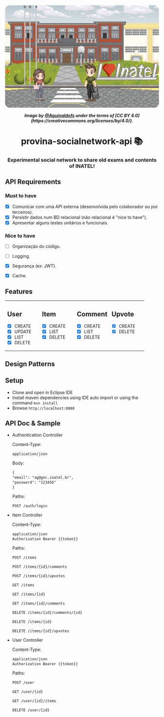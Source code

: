 <h5 align="center">
  <p><img alt="ProvinaBanner" title="#Provina" src="src\main\resources\banner\image.png" /></p>
  <p>Image by <a href= "https://www.instagram.com/agui.nart"/>@Aguinaldofs</a> under the terms of [CC BY 4.0](https://creativecommons.org/licenses/by/4.0/).</p>
</h5>
<h1 align="center">
    provina-socialnetwork-api 📚
</h1>
<h3 align="center">Experimental social network to share old exams and contents of INATEL! 
  </h3>

API Requirements
-----
### Must to have
- [x] Comunicar com uma API externa (desenvolvida pelo colaborador ou por terceiros).
- [x] Persistir dados num BD relacional (não relacional é "nice to have").
- [x] Apresentar alguns testes unitários e funcionais.

### Nice to have
- [ ] Organização do código.
- [ ] Logging.
- [x] Segurança (ex: JWT).
- [x] Cache.


Features
-----

<table border="0" width="100%" 
cellpadding="10">
<tr>
 
<td width="25%" valign="top" border="0">
  
## User
- [x] CREATE
- [x] UPDATE
- [x] LIST
- [x] DELETE

</td>
<td width="25%" valign="top">
  
## Item
- [x] CREATE
- [x] LIST
- [x] DELETE

</td>
<td width="25%" valign="top">
  
## Comment
- [x] CREATE
- [x] LIST
- [x] DELETE

</td>

<td width="25%" valign="top">
  
## Upvote
- [x] CREATE
- [x] DELETE

</td>

</tr>
</table>


Design Patterns
-----

Setup
-----
- Clone and open in Eclipse IDE
- Install maven dependencies using IDE auto import or using the command ``mvn install``
- Browse ``http://localhost:8080``
    
API Doc & Sample
----------------

- Authentication Controller
  
    Content-Type:
    ```
    application/json
    ```
    Body:
    ```
    {
    "email": "ag@gec.inatel.br",
    "password": "123456"
    }
    ```
    Paths:
    ```
    POST /auth/login
    ```
- Item Controller

   Content-Type:
   ```
   application/json
   Authorization Bearer {{token}}
   ```
   Paths:
   ```
  POST /items
  ```
   ```
  POST /items/{id}/comments
  ```
   ```
  POST /items/{id}/upvotes
  ```
   ```
  GET /items
  ```
  ```
  GET /items/{id}
  ```
   ```
  GET /items/{id}/comments
  ```
   ```
  DELETE /items/{id}/comments/{id}
  ```
    ```
  DELETE /items/{id}
  ```
  
   ```
  DELETE /items/{id}/upvotes
  ```
 - User Controller
 
   Content-Type:
   ```
   application/json
   Authorization Bearer {{token}}
   ```
    Paths:
    
    ```
    POST /user
    ```
    ```
    GET /user/{id}
    ```
    ```
    GET /user/{id}/items
    ```
    ```
    DELETE /user/{id}
    ```
